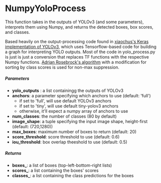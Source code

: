 # NumpyYoloProcess


This function takes in the outputs of YOLOv3 (and some parameters), interprets them using Numpy, and returns the detected boxes, box scores, and classes. 

Based heavily on the output-processing code found in [xiaochus's Keras implementation of YOLOv3](https://github.com/xiaochus/YOLOv3), which uses Tensorflow-based code for building a graph for interpreting YOLO outputs. Most of the code in yolo_process.py is just is just a conversion that replaces TF functions with the respective Numpy functions. [Adrian Rosebrock's algorithm](https://www.pyimagesearch.com/2015/02/16/faster-non-maximum-suppression-python/) with a modification for sorting by class scores is used for non-max suppression.

##### Parameters

- **yolo_outputs** : a list containingg the outputs of YOLOv3
- **anchors**: a parameter specifying which anchors to use (default: 'full')
  - if set to 'full', will use default YOLOv3 anchors 
  - if set to 'tiny', will use default tiny-yolov3 anchors
  - otherwise, it'll expect a numpy array of anchors to use
- **num_classes**: the number of classes (80 by default)
- **image_shape**: a tuple specifying the input image shape, height-first (default: (720,1280))
- **max_boxes**: maximum number of boxes to return (default: 20)
- **score_threshold**: score threshold to use (default: 0.6)
- **iou_threshold**: box overlap theeshold to use (default: 0.5)

##### Returns

- **boxes_**: a list of boxes (top-left-bottom-right lists)
- **scores_**: a list containing the boxes' scores
- **classes_**: a list containing the class predictions for the boxes
